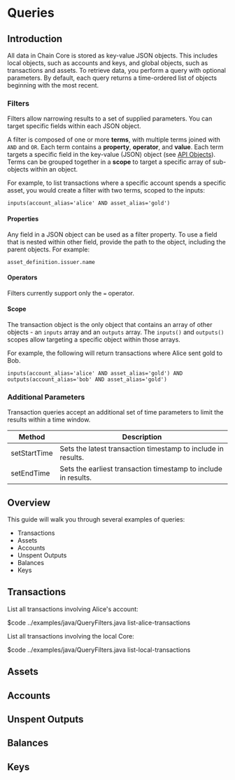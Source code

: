 # Queries

## Introduction

All data in Chain Core is stored as key-value JSON objects. This includes local objects, such as accounts and keys, and global objects, such as transactions and assets. To retrieve data, you perform a query with optional parameters. By default, each query returns a time-ordered list of objects beginning with the most recent.

### Filters
Filters allow narrowing results to a set of supplied parameters. You can target specific fields within each JSON object.

A filter is composed of one or more **terms**, with multiple terms joined with `AND` and `OR`. Each term contains a **property**, **operator**, and **value**. Each term targets a specific field in the key-value (JSON) object (see [API Objects](../reference/api-objects.md)). Terms can be grouped together in a **scope** to target a specific array of sub-objects within an object.

For example, to list transactions where a specific account spends a specific asset, you would create a filter with two terms, scoped to the inputs:

```
inputs(account_alias='alice' AND asset_alias='gold')
```

#### Properties

Any field in a JSON object can be used as a filter property. To use a field that is nested within other field, provide the path to the object, including the parent objects. For example:

```
asset_definition.issuer.name
```

#### Operators

Filters currently support only the `=` operator.

#### Scope

The transaction object is the only object that contains an array of other objects - an `inputs` array and an `outputs` array. The `inputs()` and `outputs()` scopes allow targeting a specific object within those arrays.

For example, the following will return transactions where Alice sent gold to Bob.

```
inputs(account_alias='alice' AND asset_alias='gold') AND outputs(account_alias='bob' AND asset_alias='gold')
```

### Additional Parameters

Transaction queries accept an additional set of time parameters to limit the results within a time window.

| Method             | Description                                                        |
|--------------------|--------------------------------------------------------------------|
| setStartTime       | Sets the latest transaction timestamp to include in results.       |
| setEndTime         | Sets the earliest transaction timestamp to include in results.     |

## Overview

This guide will walk you through several examples of queries:

* Transactions
* Assets
* Accounts
* Unspent Outputs
* Balances
* Keys

## Transactions
List all transactions involving Alice's account:

$code ../examples/java/QueryFilters.java list-alice-transactions

List all transactions involving the local Core:

$code ../examples/java/QueryFilters.java list-local-transactions

## Assets
## Accounts
## Unspent Outputs
## Balances
## Keys
